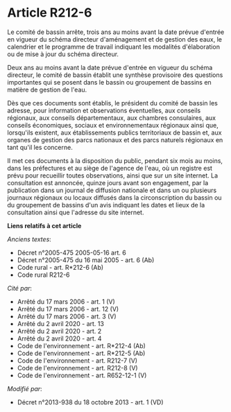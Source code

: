 # Article R212-6

Le comité de bassin arrête, trois ans au moins avant la date prévue d'entrée en vigueur du schéma directeur d'aménagement et
de gestion des eaux, le calendrier et le programme de travail indiquant les modalités d'élaboration ou de mise à jour du
schéma directeur. 

Deux ans au moins avant la date prévue d'entrée en vigueur du schéma directeur, le comité de bassin établit une synthèse
provisoire des questions importantes qui se posent dans le bassin ou groupement de bassins en matière de gestion de l'eau. 

Dès que ces documents sont établis, le président du comité de bassin les adresse, pour information et observations
éventuelles, aux conseils régionaux, aux conseils départementaux, aux chambres consulaires, aux conseils économiques, sociaux
et environnementaux régionaux ainsi que, lorsqu'ils existent, aux établissements publics territoriaux de bassin et, aux
organes de gestion des parcs nationaux et des parcs naturels régionaux en tant qu'il les concerne. 

Il met ces documents à la disposition du public, pendant six mois au moins, dans les préfectures et au siège de l'agence de
l'eau, où un registre est prévu pour recueillir toutes observations, ainsi que sur un site internet. La consultation est
annoncée, quinze jours avant son engagement, par la publication dans un journal de diffusion nationale et dans un ou
plusieurs journaux régionaux ou locaux diffusés dans la circonscription du bassin ou du groupement de bassins d'un avis
indiquant les dates et lieux de la consultation ainsi que l'adresse du site internet.

**Liens relatifs à cet article**

_Anciens textes_:

  - Décret n°2005-475 2005-05-16 art. 6
  - Décret n°2005-475 du 16 mai 2005 - art. 6 (Ab)
  - Code rural - art. R*212-6 (Ab)
  - Code rural R212-6

_Cité par_:

  - Arrêté du 17 mars 2006 - art. 1 (V)
  - Arrêté du 17 mars 2006 - art. 12 (V)
  - Arrêté du 17 mars 2006 - art. 3 (V)
  - Arrêté du 2 avril 2020 - art. 13
  - Arrêté du 2 avril 2020 - art. 2
  - Arrêté du 2 avril 2020 - art. 4
  - Code de l'environnement - art. R*212-4 (Ab)
  - Code de l'environnement - art. R*212-5 (Ab)
  - Code de l'environnement - art. R212-7 (V)
  - Code de l'environnement - art. R212-8 (V)
  - Code de l'environnement - art. R652-12-1 (V)

_Modifié par_:

  - Décret n°2013-938 du 18 octobre 2013 - art. 1 (VD)
